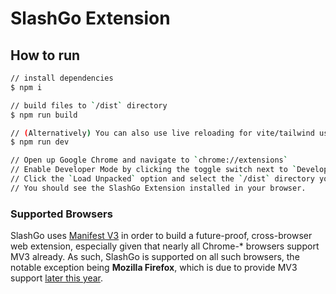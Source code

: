 # SlashGo Extension

## How to run

```bash
// install dependencies
$ npm i

// build files to `/dist` directory
$ npm run build

// (Alternatively) You can also use live reloading for vite/tailwind using
$ npm run dev

// Open up Google Chrome and navigate to `chrome://extensions`
// Enable Developer Mode by clicking the toggle switch next to `Developer mode`.
// Click the `Load Unpacked` option and select the `/dist` directory you built above.
// You should see the SlashGo Extension installed in your browser.
```

### Supported Browsers

SlashGo uses [Manifest V3](https://developer.chrome.com/docs/extensions/mv3/intro/) in order to build a future-proof, cross-browser web extension, especially given that nearly all Chrome-* browsers support MV3 already. As such, SlashGo is supported on all such browsers, the notable exception being **Mozilla Firefox**, which is due to provide MV3 support [later this year](https://blog.mozilla.org/addons/2022/06/08/manifest-v3-firefox-developer-preview-how-to-get-involved/). 
